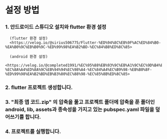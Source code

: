 # 설정 방법
### 1. 안드로이드 스튜디오 설치와 flutter 환경 설정
      
      (flutter 환경 설정)
      <https://velog.io/@sirius506775/Flutter-%ED%94%8C%EB%9F%AC%ED%84%B0-%EA%B0%9C%EB%B0%9C-%ED%99%98%EA%B2%BD-%EC%84%B8%ED%8C%85> 
      
      (android 환경 설정)
      <https://velog.io/@completed1991/%EC%95%88%EB%93%9C%EB%A1%9C%EC%9D%B4%EB%93%9C-%EC%8A%A4%ED%8A%9C%EB%94%94%EC%98%A4-%EC%84%A4%EC%B9%98-%EB%B0%8F-%ED%99%98%EA%B2%BD%EB%B3%80%EC%88%98-%EC%85%8B%ED%8C%85> 
      
### 2. flutter 프로젝트 생성합니다.

### 3. "최종 앱 코드.zip" 의 압축을 풀고 프로젝트 폴더에 압축을 푼 폴더인 android, lib, assets과 종속성을 가지고 있는 pubspec.yaml 파일을 덮어쓰기를 합니다.

### 4. 프로젝트를 실행합니다.
